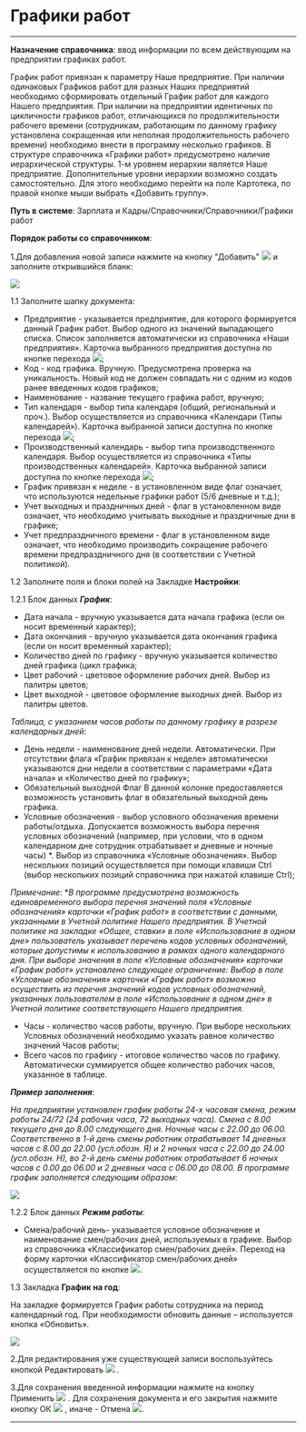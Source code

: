 ﻿#  Графики работ
_ _ _ _ _ _  _

**Назначение справочника**: ввод информации по всем действующим на предприятии графиках работ.

График работ привязан к параметру Наше предприятие. При наличии одинаковых Графиков работ для разных Наших предприятий необходимо сформировать отдельный График работ для каждого Нашего предприятия.
При наличии на предприятии идентичных по цикличности графиков работ, отличающихся по продолжительности рабочего времени (сотрудникам, работающим по данному графику установлена сокращенная или неполная продолжительность рабочего времени) необходимо внести в программу несколько графиков.
В структуре справочника «Графики работ» предусмотрено наличие иерархической структуры. 1-м уровнем иерархии является Наше предприятие. Дополнительные уровни иерархии возможно создать самостоятельно. Для этого необходимо перейти на поле Картотека, по правой кнопке мыши выбрать «Добавить группу».

**Путь в системе**: Зарплата и Кадры/Справочники/Справочники/Графики работ

**Порядок работы со справочником**:

1.Для добавления новой записи нажмите на кнопку "Добавить" ![](topic:.AddFiles.Btn_Add.png) и заполните открывшийся бланк:

![](topic:.AddFiles.Screenshot_3109.jpg)

1.1 Заполните шапку документа:

* Предприятие - указывается предприятие, для которого формируется данный График работ. Выбор одного из значений выпадающего списка. Список заполняется автоматически из справочника «Наши предприятия». Карточка выбранного предприятия доступна по кнопке перехода ![](topic:Com.AddFiles.Btn_go.png);
* Код - код графика. Вручную. Предусмотрена проверка на уникальность. Новый код не должен совпадать ни с одним из кодов ранее введенных  кодов графиков;
* Наименование - название текущего графика работ, вручную;
* Тип календаря - выбор типа календаря (общий, региональный и проч.). Выбор осуществляется из справочника «Календари (Типы календарей»). Карточка выбранной записи доступна по кнопке перехода ![](topic:Com.AddFiles.Btn_go.png);
* Производственный календарь - выбор типа производственного календаря. Выбор  осуществляется из справочника «Типы производственных календарей». Карточка выбранной записи доступна по кнопке перехода ![](topic:Com.AddFiles.Btn_go.png);
* График привязан к неделе - в установленном виде флаг означает, что используются недельные графики работ (5/6 дневные и т.д.);
* Учет выходных и праздничных дней - флаг в установленном виде означает, что необходимо учитывать выходные и праздничные дни в графике;
* Учет предпраздничного времени - флаг в установленном виде означает, что необходимо производить сокращение рабочего времени предпраздничного дня (в соответствии с Учетной политикой).

1.2  Заполните поля и блоки полей на Закладке **Настройки**:

1.2.1 Блок данных ***График***:

* Дата начала - вручную указывается дата начала графика (если он носит временный характер);
* Дата окончания - вручную указывается дата окончания графика (если он носит временный характер);
* Количество дней по графику - вручную указывается количество дней графика (цикл графика;
* Цвет рабочий - цветовое оформление рабочих дней. Выбор из палитры цветов;
* Цвет выходной - цветовое оформление выходных дней. Выбор из палитры цветов.

*Таблица, с указанием часов работы по данному графику в разрезе календарных дней*:

* День недели - наименование дней недели. Автоматически. При отсутствии флага «График привязан к неделе» автоматически указываются дни недели в соответствии с параметрами «Дата начала» и «Количество дней по графику»;
* Обязательный выходной   Флаг    В данной колонке предоставляется возможность установить флаг в обязательный выходной день графика.
* Условные обозначения - выбор условного обозначения времени работы/отдыха. Допускается возможность выбора перечня условных обозначений (например, при условии, что в одном календарном дне сотрудник отрабатывает и дневные и ночные часы) *. Выбор из справочника «Условные обозначения». Выбор нескольких позиций осуществляется при помощи клавиши Ctrl (выбор нескольких позиций справочника при нажатой клавише Ctrl);

*Примечание*: **В программе предусмотрена возможность единовременного выбора перечня значений поля «Условные обозначения» карточки «График работ» в соответствии с данными, указанными в Учетной политике Нашего предприятия. В Учетной политике на закладке «Общее, ставки» в поле «Использование в одном дне» пользователь указывает перечень кодов условных обозначений, которые допустимы к использованию в рамках одного календарного дня. При выборе значения в поле «Условные обозначения» карточки «График работ» установлено следующее ограничение: Выбор в поле «Условные обозначения» карточки «График работ» возможно осуществить из перечня значений кодов условных обозначений, указанных пользователем в поле «Использование в одном дне» в Учетной политике соответствующего Нашего предприятия.*


* Часы - количество часов работы, вручную. При выборе нескольких Условных обозначений необходимо указать равное количество значений Часов работы;
* Всего часов по графику - итоговое количество часов по графику. Автоматически суммируется общее количество рабочих часов, указанное в таблице.


***Пример заполнения***:

*На предприятии установлен график работы 24-х часовая смена, режим работы 24/72 (24 рабочих часа, 72 выходных часа). Смена с 8.00 текущего дня до 8.00 следующего дня. Ночные часы с 22.00 до 06.00. Соответственно в 1-й день смены работник отрабатывает 14 дневных часов с 8.00 до 22.00 (усл.обозн. Я) и 2 ночных часа с 22.00 до 24.00 (усл.обозн. Н), во 2-й день смены работник отрабатывает 6 ночных часов с 0.00 до 06.00 и 2 дневных часа с 06.00 до 08.00.
В программе график заполняется следующим образом*:

![](topic:.AddFiles.Screenshot_2693.jpg)


1.2.2 Блок данных ***Режим работы***:

* Смена/рабочий день- указывается условное обозначение и наименование смен/рабочих дней, используемых в графике. Выбор из справочника «Классификатор смен/рабочих дней».
Переход на форму карточки «Классификатор смен/рабочих дней» осуществляется по кнопке ![](topic:Com.AddFiles.Btn_go.png).

1.3 Закладка **График на год**:

На закладке формируется График работы сотрудника на период календарный год. При необходимости обновить данные – используется кнопка «Обновить».

![](topic:.AddFiles.Screenshot_3110.jpg)

2.Для редактирования уже существующей записи воспользуйтесь кнопкой Редактировать ![](topic:Com.AddFiles.Buttons.Btn_Edit.png) .

3.Для сохранения введенной информации нажмите на кнопку Применить ![](topic:Com.AddFiles.Buttons.Btn_OK.png)  . Для сохранения документа и его закрытия нажмите кнопку ОК ![](topic:Com.AddFiles.Buttons.Btn_Post.png) , иначе - Отмена ![](topic:Com.AddFiles.Buttons.Btn_CloseCancel.png).

_ _ _  _

